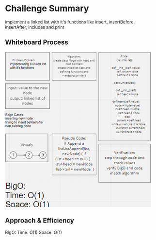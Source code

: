 # Challenge Summary
implement a linked list with it's functions like insert, insertBefore, insertAfter, includes and print

## Whiteboard Process
![WhiteBoard](https://github.com/feras98nawafleh/data-structures-and-algorithms/blob/main/python/code_challenges/linked_list/WhiteBoard.PNG)

## Approach & Efficiency
BigO:
Time: O(1)
Space: O(1)

